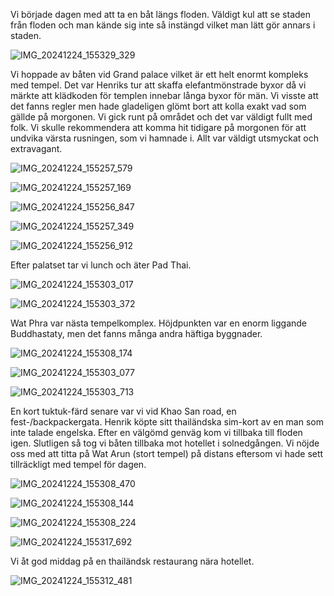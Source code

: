 Vi började dagen med att ta en båt längs floden. Väldigt kul att se staden från floden och man kände sig inte så instängd vilket man lätt gör annars i staden.

![IMG_20241224_155329_329](https://github.com/user-attachments/assets/2b9aebcb-f6f1-4908-b372-baa6aadeece2)


Vi hoppade av båten vid Grand palace vilket är ett helt enormt kompleks med tempel. Det var Henriks tur att skaffa elefantmönstrade byxor då vi märkte att klädkoden för templen innebar långa byxor för män. Vi visste att det fanns regler men hade gladeligen glömt bort att kolla exakt vad som gällde på morgonen. Vi gick runt på området och det var väldigt fullt med folk. Vi skulle rekommendera att komma hit tidigare på morgonen för att undvika värsta rusningen, som vi hamnade i. Allt var väldigt utsmyckat och extravagant.

![IMG_20241224_155257_579](https://github.com/user-attachments/assets/2da5b43c-d95f-46b7-905d-d59197406201)

![IMG_20241224_155257_169](https://github.com/user-attachments/assets/5b187892-a9e6-4209-a31c-4b98e09773ac)

![IMG_20241224_155256_847](https://github.com/user-attachments/assets/95bec290-f764-4fdd-84e1-084fb6acf5b9)

![IMG_20241224_155257_349](https://github.com/user-attachments/assets/7bb4f5a5-6e29-4dd4-9a8b-e565e3493148)

![IMG_20241224_155256_912](https://github.com/user-attachments/assets/5e39e058-e33d-435f-b535-d0960288a540)


Efter palatset tar vi lunch och äter Pad Thai. 

![IMG_20241224_155303_017](https://github.com/user-attachments/assets/3017fe47-f19c-4d15-b4f2-7231a291162c)

![IMG_20241224_155303_372](https://github.com/user-attachments/assets/3b5a12f3-448e-4000-943e-6df0d6e6b6ab)


Wat Phra var nästa tempelkomplex. Höjdpunkten var en enorm liggande Buddhastaty, men det fanns många andra häftiga byggnader.

![IMG_20241224_155308_174](https://github.com/user-attachments/assets/4cb000f7-f5f0-43d1-9686-d803f2848c8c)


![IMG_20241224_155303_077](https://github.com/user-attachments/assets/e3ce875c-ad08-4389-a1f7-ec12b7a8ef0d)


![IMG_20241224_155303_713](https://github.com/user-attachments/assets/d0fa511e-e340-4c30-aa40-b4653d2ee8e5)


En kort tuktuk-färd senare var vi vid Khao San road,
en fest-/backpackergata. Henrik köpte sitt thailändska
sim-kort av en man som inte talade engelska. Efter
en välgömd genväg kom vi tillbaka till floden igen.
Slutligen så tog vi båten tillbaka mot hotellet i solnedgången.
Vi nöjde oss med att titta på Wat Arun (stort tempel) på distans eftersom vi hade 
sett tillräckligt med tempel för dagen.

![IMG_20241224_155308_470](https://github.com/user-attachments/assets/dc396673-c57d-454f-b00a-bab3bb950c23)

![IMG_20241224_155308_144](https://github.com/user-attachments/assets/2c7c12cc-d900-48a4-8ea3-2ee392ccafdd)

![IMG_20241224_155308_224](https://github.com/user-attachments/assets/15bdb342-4239-4986-9320-c3fb05f6b2a0)


![IMG_20241224_155317_692](https://github.com/user-attachments/assets/cf7b4c83-0b25-41e2-b040-00f763963cfa)


Vi åt god middag på en thailändsk restaurang nära hotellet.

![IMG_20241224_155312_481](https://github.com/user-attachments/assets/3b65e653-b014-4cb6-ab7c-b3eba2f1ba0b)
